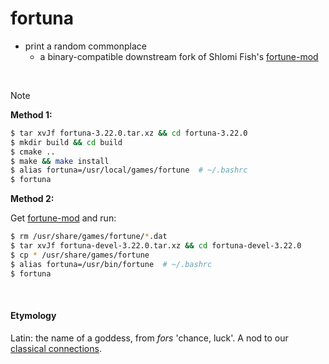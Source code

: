 # fortuna

- print a random commonplace
  - a binary-compatible downstream fork of Shlomi Fish's [fortune-mod](https://github.com/shlomif/fortune-mod)

&nbsp;  
> [!NOTE]
> **Method 1:**
> 
> ```bash
> $ tar xvJf fortuna-3.22.0.tar.xz && cd fortuna-3.22.0
> $ mkdir build && cd build
> $ cmake ..
> $ make && make install
> $ alias fortuna=/usr/local/games/fortune  # ~/.bashrc
> $ fortuna
> ```
> **Method 2:**
> 
> Get [fortune-mod](https://github.com/shlomif/fortune-mod#installation) and run:
>
> ```bash
> $ rm /usr/share/games/fortune/*.dat
> $ tar xvJf fortuna-devel-3.22.0.tar.xz && cd fortuna-devel-3.22.0
> $ cp * /usr/share/games/fortune
> $ alias fortuna=/usr/bin/fortune  # ~/.bashrc
> $ fortuna
> ```

&nbsp;  
#### Etymology
Latin: the name of a goddess, from _fors_ 'chance, luck'. A nod to our [classical connections](https://t18d.github.io/attested-conjectures/).
